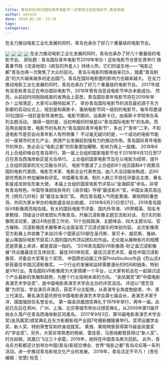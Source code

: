 ```yaml
---
title: 青岛将办2019国际青年电影节！还曾有过这些电影节_青岛频道
author: wetech
date: 2019-02-20- 23:19
tags: 
categories: 
---
```

在全力推动电影工业化发展的同时，青岛也承办了好几个重量级的电影节会。
<!-- more -->
                
<img align="center" border="0" src="http://p3.ifengimg.com/a/2019_08/fdd56e604a1c68b_size85_w500_h374.jpg" />
                
<img align="center" border="0" src="http://p3.ifengimg.com/a/2019_08/a4448efa4daa122_size102_w500_h281.jpg" />
                
<img align="center" border="0" src="http://p0.ifengimg.com/a/2019_08/8e8fb47a4adde27_size37_w600_h400.jpg" />
            
<img align="center" border="0" src="http://p2.ifengimg.com/a/2016/0810/204c433878d5cf9size1_w16_h16.png" />
在全力推动电影工业化发展的同时，青岛也承办了好几个重量级的电影节会。
原标题：青岛国际青年电影节2019年举办！这些电影节也曾在青举行
随着春节档《流浪地球》《疯狂的外星人》持续火热，它们的诞生地——“电影之都”青岛也再一次聚焦了大众的目光。
青岛与电影的情缘由来已久，随着“青岛制造”的大片越来越多的走出国门，青岛在国际电影圈的影响力也越来越大。
在全力推动电影工业化发展的同时，青岛也承办了好几个重量级的电影节会。
2017年就有消息称青岛正在申办国际电影节，2018年曾有消息说电影节申办未能成功。
然而，从前段时间刚刚结束的省两会上获悉，青岛国际青年电影节将在2019年举办！尘埃落定，大家可以期待起来了。
举办青岛国际电影节的消息最初源于东方影都的启动仪式上，规划是和奥斯卡、戛纳电影节同一级别的电影节，每年将邀请30位国际一线巨星和导演参加。电影节期间，设奥斯卡日，由奥斯卡学院举办系列主题活动。
值得一提的是，当初申报的时候是以“青岛国际电影节”的名称。而在两会报告里，电影节的名称为“青岛国际青年电影节”，多出了“青年”二字。不知道电影节是否会向青年影人有所侧重？
不过毫无疑问的是，一个成功的电影节能对一座城市的文化产业、旅游产业发展起到强有力的推动作用。青岛国际青年电影节的举办，势必会让“电影之都”的形象更加耀眼，影响力再上一层楼。
2018年6月上合组织峰会在青岛举行。第一届上合组织国家电影节也于2018年6月13日至17日在青岛西海岸新区星光岛举行。
上合组织国家电影节旨在以电影为纽带，提升上合组织国家的文化交融与共识。
电影节邀请了上合组织8个成员国和4个观察员国的电影代表团、电影艺术家、电影企业代表参加，由八大活动板块构成，近60部优秀影片参加展映和评奖。中国著名导演、制片人韩三平担任评委会主席，著名影星成龙担任形象大使。
本届上合组织国家电影节评奖以“金海鸥奖”命名，非常有青岛特色。中国导演胡玫执导的《进京城》夺得“最佳影片”奖，中国女演员周迅凭《明月几时有》获“最佳女演员”奖。
两位青岛籍人气明星黄渤、黄晓明轮番登场，共同为家乡举办的电影盛会站台助威。
2018年6月23日至27日，2018青岛国际VR影像周亮相岛城。有关的国际电影节评委、国内外导演、VR界精英、知名专家教授、顶级设计研发团队齐聚青岛，开展沉浸影像主题交流和对话。
在5天的影像周活动里，通过4场创意工作坊、10个创投路演、主题峰会、四大主题论坛、官方展映、沉浸影像技术展等单元全面呈现了沉浸式娱乐的体验内容。
此次影像周官方影展上共收集了来自20多个国家近50部在圣丹斯、翠贝卡、威尼斯、戛纳、釜山等国际电影节获奖/入围的国内外顶尖团队的作品，无论是从展映影片的规模还是质量上来讲，都是首屈一指的。
“2018青岛国际VR影像周-砂之盒沉浸影像展”共设置最佳交互体验奖、最佳360体验奖、最佳沉浸艺术奖、最佳中国沉浸影像奖、评委会大奖等五个奖项。
中国原创动画工作室PintaStudios作品《烈山氏》斩获最佳中国沉浸影像奖。
一个行业的发展和运转需要漫长的时间和链条，特别是VR行业。青岛国际VR影像周为大家搭建一个平台，让大家有机会在一起探讨这个产业最新的发展和趋势，为整个行业指明未来的方向。
“金凤凰奖”即“中国电影表演艺术学会奖”，是中国电影表演艺术学会主办的评奖活动。
评选以“德艺双馨”为宗旨，学会演员评演员，获奖不分主配角，从表演专业角度勉励老、中、青三代演员。著名演员葛优担任中国电影表演艺术学会第七届会长，表演艺术家于洋、唐国强担任名誉会长。
第一届金凤凰颁奖典礼于1978年举行，两年一届。此前已先后在郑州、广州、上海、北京等城市举办过颁奖典礼，从2009年第11届开始永久落户在青岛西海岸新区凤凰岛。
2017年9月3日，第16届电影表演艺术学会奖(金凤凰奖)颁奖典礼在东方影都影视产业园7号摄影棚隆重举行。奖项设置学会奖、新人奖、特别荣誉奖和终身成就奖。
黄渤、黄晓明曾获得第15届金凤凰奖的“学会奖”。另外，大家非常熟悉的杨紫、雷佳音、马思纯都曾获得过“新人奖”。
时光如梭，凤凰已飞过三十余载，2019年，她将在中国青岛再次启航。
此外，青岛东方影都还计划举办中国(青岛)影视交博会、世界“电影之都”青岛论坛等一系列活动，进一步推动青岛影视文化产业的发展。
2019年，青岛注定不平凡！
[责任编辑：张慧]
标签：
 
 
             
